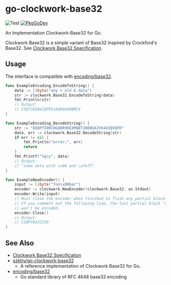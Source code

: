 # go-clockwork-base32

![Test](https://github.com/shogo82148/go-clockwork-base32/workflows/Test/badge.svg)
[![PkgGoDev](https://pkg.go.dev/badge/shogo82148/go-clockwork-base32)](https://pkg.go.dev/shogo82148/go-clockwork-base32)

An Implementation Clockwork-Base32 for Go.

Clockwork Base32 is a simple variant of Base32 inspired by Crockford's Base32.
See [Clockwork Base32 Specification](https://gist.github.com/szktty/228f85794e4187882a77734c89c384a8).

## Usage

The interface is compatible with [encoding/base32](https://golang.org/pkg/encoding/base32/).

```go
func ExampleEncoding_EncodeToString() {
	data := []byte("any + old & data")
	str := clockwork.Base32.EncodeToString(data)
	fmt.Println(str)
	// Output:
	// C5Q7J81B41QPRS104RG68RBMC4
}

func ExampleEncoding_DecodeString() {
	str := "EDQPTS90CHGQ8R90EXMQ8T1000G62VK443QVQFR"
	data, err := clockwork.Base32.DecodeString(str)
	if err != nil {
		fmt.Println("error:", err)
		return
	}
	fmt.Printf("%q\n", data)
	// Output:
	// "some data with \x00 and \ufeff"
}

func ExampleNewEncoder() {
	input := []byte("foo\x00bar")
	encoder := clockwork.NewEncoder(clockwork.Base32, os.Stdout)
	encoder.Write(input)
	// Must close the encoder when finished to flush any partial blocks.
	// If you comment out the following line, the last partial block "r"
	// won't be encoded.
	encoder.Close()
	// Output:
	// CSQPY032C5S0
}
```

## See Also

- [Clockwork Base32 Specification](https://gist.github.com/szktty/228f85794e4187882a77734c89c384a8)
- [szktty/go-clockwork-base32](https://github.com/szktty/go-clockwork-base32)
    - A reference implementation of Clockwork Base32 for Go.
- [encoding/base32](https://golang.org/pkg/encoding/base32/)
    - Go standard library of RFC 4648 base32 encoding
